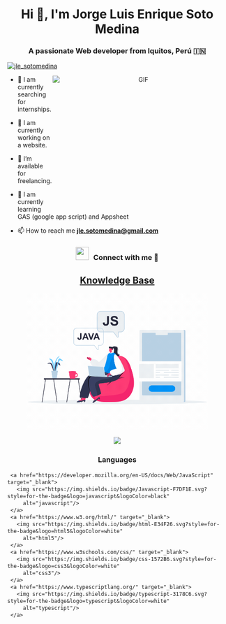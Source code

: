 <h1 align="center">Hi 👋, I'm Jorge Luis Enrique Soto Medina</h1>
   <h3 align="center">A passionate Web developer from Iquitos, Perú &#127470;&#127475</h3>
   
   
   <p align="left"> <a href="https://twitter.com/jle_sotomedina" target="blank"><img src="https://img.shields.io/twitter/follow/jle_sotomedina?logo=twitter&style=for-the-badge" alt="jle_sotomedina" /></a> </p>
   
   <a target="_blank" align="center">
     <img align="right" top="500" height="300" width="400" alt="GIF" src="https://media.giphy.com/media/SWoSkN6DxTszqIKEqv/giphy.gif">
   </a>
   
   - 🔭 I am currently searching for internships. 
   
   - 🌱 I am currently working on a website.
   
   - 🤝 I’m available for freelancing.
   
   - 🌱 I am currently learning GAS (google app script) and Appsheet
   
   
   - 📫 How to reach me **jle.sotomedina@gmail.com**

   <h3 align="center" > <img src="https://media.giphy.com/media/iY8CRBdQXODJSCERIr/giphy.gif" width="30" height="30" style="margin-right: 10px;">Connect with me 🤝 </h3>
   
   <h2 align="center"><u><b>Knowledge Base</b></u></h2>   
   <p align="center">
     <img style="width:26rem; height:auto" src="https://raw.githubusercontent.com/Elanza-48/Elanza-48/41a4790484e268102dfdab2b7c59d440d3ffafab/resources/img/coders-prog.gif"/>
   </p>
   
   <p align="center">
     <img style="width:26rem; height:auto" src="https://giphy.com/gifs/smu-ellipsis-smuellipsis-USV0ym3bVWQJJmNu3N"/>
   </p>
   
   <h3 align="center">Languages</h3>
   <p align="center">
         
     <a href="https://developer.mozilla.org/en-US/docs/Web/JavaScript" target="_blank"> 
       <img src="https://img.shields.io/badge/Javascript-F7DF1E.svg?style=for-the-badge&logo=javascript&logoColor=black"
         alt="javascript"/> 
     </a>
     <a href="https://www.w3.org/html/" target="_blank"> 
       <img src="https://img.shields.io/badge/html-E34F26.svg?style=for-the-badge&logo=html5&logoColor=white"
         alt="html5"/> 
     </a>
     <a href="https://www.w3schools.com/css/" target="_blank">
       <img src="https://img.shields.io/badge/css-1572B6.svg?style=for-the-badge&logo=css3&logoColor=white"
         alt="css3"/>
     </a>
     <a href="https://www.typescriptlang.org/" target="_blank"> 
       <img src="https://img.shields.io/badge/typescript-3178C6.svg?style=for-the-badge&logo=typescript&logoColor=white"
         alt="typescript"/>
     </a>
   </p>
   
